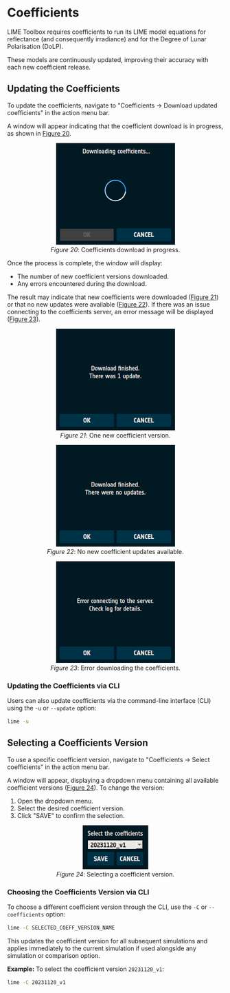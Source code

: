 # Coefficients

LIME Toolbox requires coefficients to run its LIME model equations for reflectance (and consequently irradiance) and
for the Degree of Lunar Polarisation (DoLP).

These models are continuously updated, improving their accuracy with each new coefficient release.

## Updating the Coefficients

To update the coefficients, navigate to "Coefficients → Download updated coefficients" in the action menu bar.

A window will appear indicating that the coefficient download is in progress, as shown in [Figure 20](#fig-20).

<figure align="center" id="fig-20">
    <img src="../../images/user_guide/downloading_coefficients.png" alt="Window displaying coefficients download in progress"/>
    <figcaption><i>Figure 20</i>: Coefficients download in progress.</figcaption>
</figure>


Once the process is complete, the window will display:
- The number of new coefficient versions downloaded.  
- Any errors encountered during the download.

The result may indicate that new coefficients were downloaded ([Figure 21](#fig-21))
or that no new updates were available ([Figure 22](#fig-22)).
If there was an issue connecting to the coefficients server, an error message will be displayed ([Figure 23](#fig-23)).

<figure align="center" id="fig-21">
    <img src="../../images/user_guide/download_coeffs_one.png" alt="Window displaying that there was one new coefficient version"/>
    <figcaption><i>Figure 21</i>: One new coefficient version.</figcaption>
</figure>

<figure align="center" id="fig-22">
    <img src="../../images/user_guide/download_coeffs_none.png" alt="Window displaying that there were no new coefficients"/>
    <figcaption><i>Figure 22</i>: No new coefficient updates available.</figcaption>
</figure>

<figure align="center" id="fig-23">
    <img src="../../images/user_guide/download_coeffs_err.png" alt="Window displaying that there were errors downloading the coefficients"/>
    <figcaption><i>Figure 23</i>: Error downloading the coefficients.</figcaption>
</figure>

### Updating the Coefficients via CLI

Users can also update coefficients via the command-line interface (CLI) using the `-u` or `--update` option:
```sh
lime -u
```

## Selecting a Coefficients Version

To use a specific coefficient version, navigate to "Coefficients → Select coefficients" in the action menu bar.

A window will appear, displaying a dropdown menu containing all available coefficient versions ([Figure 24](#fig-24)).
To change the version:
1. Open the dropdown menu.
2. Select the desired coefficient version.
3. Click "SAVE" to confirm the selection.

<figure align="center" id="fig-24">
    <img src="../../images/user_guide/select_coefficients.png" alt="Window displaying coefficient selection options"/>
    <figcaption><i>Figure 24</i>: Selecting a coefficient version.</figcaption>
</figure>


### Choosing the Coefficients Version via CLI

To choose a different coefficient version through the CLI, use the `-C` or `--coefficients` option:  
```sh
lime -C SELECTED_COEFF_VERSION_NAME
```
This updates the coefficient version for all subsequent simulations and applies immediately to the
current simulation if used alongside any simulation or comparison option.

**Example:**
To select the coefficient version `20231120_v1`:
```sh
lime -C 20231120_v1
```
